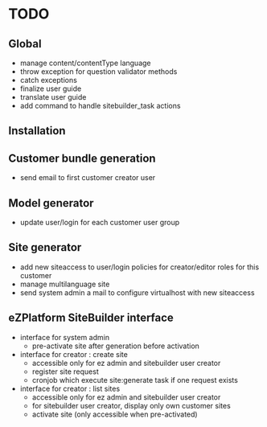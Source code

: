 # TODO

## Global

* manage content/contentType language
* throw exception for question validator methods
* catch exceptions
* finalize user guide
* translate user guide
* add command to handle sitebuilder_task actions

## Installation

## Customer bundle generation 

* send email to first customer creator user

## Model generator

* update user/login for each customer user group

## Site generator

* add new siteaccess to user/login policies for creator/editor roles for this customer
* manage multilanguage site
* send system admin a mail to configure virtualhost with new siteaccess

## eZPlatform  SiteBuilder interface

* interface for system admin 
  * pre-activate site after generation before activation
* interface for creator : create site
  * accessible only for ez admin and sitebuilder user creator
  * register site request
  * cronjob which execute site:generate task if one request exists
* interface for creator : list sites
  * accessible only for ez admin and sitebuilder user creator
  * for sitebuilder user creator, display only own customer sites
  * activate site (only accessible when pre-activated)



